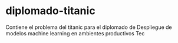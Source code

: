 # diplomado-titanic
Contiene el problema del titanic para el diplomado de Despliegue de modelos machine learning en ambientes productivos Tec
